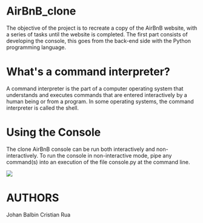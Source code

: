# AirBnB_clone

The objective of the project is to recreate a copy of the AirBnB website, with a series of tasks until the website is completed. The first part consists of developing the console, this goes from the back-end side with the Python programming language.

# What's a command interpreter?

A command interpreter is the part of a computer operating system that understands and executes commands that are entered interactively by a human being or from a program. In some operating systems, the command interpreter is called the shell.

# Using the Console

The clone AirBnB console can be run both interactively and non-interactively. To run the console in non-interactive mode, pipe any command(s) into an execution of the file console.py at the command line.

![](https://i.ibb.co/vvptpLK/Screenshot-from-2021-02-23-17-09-28.png)


# AUTHORS 

Johan Balbin
Cristian Rua